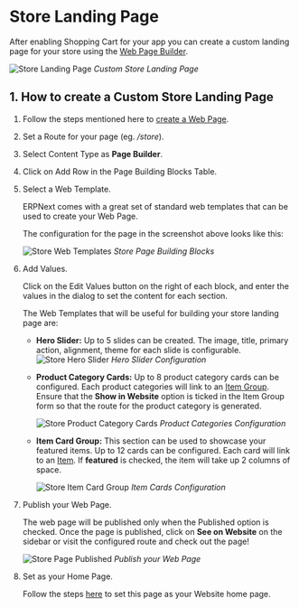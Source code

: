 <!-- add-breadcrumbs -->
# Store Landing Page

After enabling Shopping Cart for your app you can create a custom landing page for your
store using the [Web Page Builder](/docs/user/manual/en/website/web-page-builder).

![Store Landing Page](/docs/v12/assets/img/website/store-landing-page.png)
*Custom Store Landing Page*

## 1. How to create a Custom Store Landing Page

1. Follow the steps mentioned here to [create a Web Page](/docs/user/manual/en/website/web-page).
1. Set a Route for your page (eg. */store*).
1. Select Content Type as **Page Builder**.
1. Click on Add Row in the Page Building Blocks Table.
1. Select a Web Template.

	ERPNext comes with a great set of standard web templates that can be used to create your Web Page.

	The configuration for the page in the screenshot above looks like this:

	![Store Web Templates](/docs/v12/assets/img/website/store-web-templates.png)
	*Store Page Building Blocks*

1. Add Values.

	Click on the Edit Values button on the right of each block, and enter the values in the dialog to
	set the content for each section.

	The Web Templates that will be useful for building your store landing page are:

	- **Hero Slider:**
		Up to 5 slides can be created. The image, title, primary action, alignment, theme for each slide
		is configurable.
		![Store Hero Slider](/docs/v12/assets/img/website/store-hero-slider.png)
		*Hero Slider Configuration*

	- **Product Category Cards:**
		Up to 8 product category cards can be configured. Each product categories will link to an
		[Item Group](/docs/user/manual/en/stock/item-group).
		Ensure that the **Show in Website** option is ticked in the Item Group form so that the
		route for the product category is generated.

		![Store Product Category Cards](/docs/v12/assets/img/website/store-product-category.png)
		*Product Categories Configuration*

	- **Item Card Group:**
		This section can be used to showcase your featured items. Up to 12 cards can be configured.
		Each card will link to an [Item](/docs/user/manual/en/stock/item). If **featured** is checked,
		the item will take up 2 columns of space.

		![Store Item Card Group](/docs/v12/assets/img/website/store-item-card-group.png)
		*Item Cards Configuration*


1. Publish your Web Page.

	The web page will be published only when the Published option is checked.
	Once the page is published, click on **See on Website** on the sidebar or visit the configured route
	and check out the page!

	![Store Page Published](/docs/v12/assets/img/website/store-page-published.png)
	*Publish your Web Page*

1. Set as your Home Page.

	Follow the steps [here](/docs/user/manual/en/website/articles/website-home-page) to set
	this page as your Website home page.
